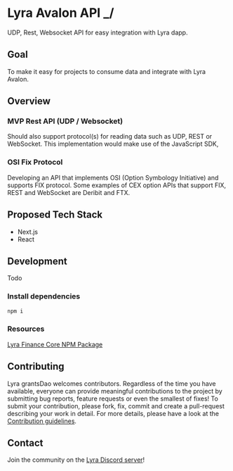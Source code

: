 # Lyra Avalon API _/
UDP, Rest, Websocket API for easy integration with Lyra dapp.

## Goal 
To make it easy for projects to consume data and integrate with Lyra Avalon.

## Overview
### MVP Rest API (UDP / Websocket)
Should also support protocol(s) for reading data such as UDP, REST or WebSocket.
This implementation would make use of the JavaScript SDK,

### OSI Fix Protocol
Developing an API that implements OSI (Option Symbology Initiative) and supports FIX protocol.  Some examples of CEX option APIs that support FIX, REST and WebSocket are Deribit and FTX.

## Proposed Tech Stack
- Next.js
- React

## Development
Todo

### Install dependencies

```bash
npm i
```

### Resources

[Lyra Finance Core NPM Package](https://www.npmjs.com/package/@lyrafinance/core)

## Contributing

Lyra grantsDao welcomes contributors. Regardless of the time you have available, everyone can provide meaningful contributions to the project by submitting bug reports, feature requests or even the smallest of fixes! To submit your contribution, please fork, fix, commit and create a pull-request describing your work in detail. For more details, please have a look at the [Contribution guidelines](CONTRIBUTING.md).

## Contact

Join the community on the [Lyra Discord server](https://https://discord.gg/lyra)!
